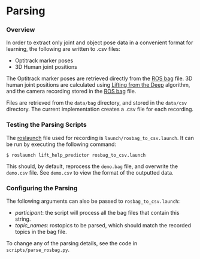 # Parsing

### Overview 
In order to extract only joint and object pose data in a convenient format for learning, the following are written to .csv files: 
* Optitrack marker poses
* 3D Human joint positions 

The Optitrack marker poses are retrieved directly from the [ROS bag](http://wiki.ros.org/Bags) file. 3D human joint positions are calculated using [Lifting from the Deep](https://github.com/DenisTome/Lifting-from-the-Deep-release) algorithm, and the camera recording stored in the [ROS bag](http://wiki.ros.org/Bags) file.

Files are retrieved from the ```data/bag``` directory, and stored in the ```data/csv``` directory. The current implementation creates a .csv file for each recording. 

### Testing the Parsing Scripts 
The [roslaunch](http://wiki.ros.org/roslaunch) file used for recording is ```launch/rosbag_to_csv.launch```. It can be run by executing the following command: 

```
$ roslaunch lift_help_predictor rosbag_to_csv.launch
```

This should, by default, reprocess the ```demo.bag``` file,
and overwrite the ```demo.csv``` file. See ```demo.csv``` to view the format of the outputted data. 

### Configuring the Parsing
The following arguments can also be passed to ```rosbag_to_csv.launch```:

* *participant*: the script will process all the bag files that contain this string. 
* *topic_names*: rostopics to be parsed, which should match the recorded topics in the bag file. 

To change any of the parsing details, see the code in ```scripts/parse_rosbag.py```. 